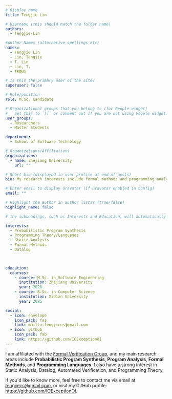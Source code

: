 ```yaml
---
# Display name
title: Tengjie Lin

# Username (this should match the folder name)
authors:
  - Tengjie-Lin

#Author Names (alternative spellings etc)
names:
  - Tengjie Lin
  - Lin, Tengjie
  - T. Lin
  - Lin, T.
  - 林滕劼

# Is this the primary user of the site?
superuser: false

# Role/position
role: M.Sc. Candidate

# Organizational groups that you belong to (for People widget)
#   Set this to `[]` or comment out if you are not using People widget.
user_groups:
  - Researchers
  - Master Students

department:
  - School of Software Technology

# Organizations/Affiliations
organizations:
  - name: Zhejiang University
    url: ""

# Short bio (displayed in user profile at end of posts)
bio: My research interests include formal methods and programming analysis.

# Enter email to display Gravatar (if Gravatar enabled in Config)
email: ""

# Highlight the author in author lists? (true/false)
highlight_name: false

# The subheadings, such as Interests and Education, will automatically translate depending on the language chosen in `config.yaml`. To customize the subheading text, see the Language page in the docs.

interests:
  - Probabilistic Program Synthesis
  - Programming Theory/Languages
  - Static Analysis
  - Formal Methods
  - Datalog
  


education:
  courses:
    - course: M.Sc. in Software Engineering
      institution: Zhejiang University
      year: 2028
    - course: B.Sc. in Computer Science
      institution: Xidian University
      year: 2025

social:
  - icon: envelope
    icon_pack: fas
    link: mailto:tengjiecs@gmail.com
  - icon: github
    icon_pack: fab
    link: https://github.com/IOExceptionOI
---
```


I am affiliated with the [Formal Verification Group](), and my main research areas include **Probabilistic Program Synthesis**, **Program Analysis**, **Formal Methods**, and **Programming Languages**. I also have a strong interest in Static Analysis, Datalog, Automated Verification, and Programming Theory.

If you'd like to know more, feel free to contact me via email at [tengjiecs@gmail.com](mailto:tengjiecs@gmail.com), or visit my GitHub profile: https://github.com/IOExceptionOI.